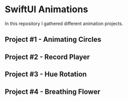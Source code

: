 # SwiftUI Animations
In this repository I gathered different animation projects.

## Project #1 - Animating Circles 

## Project #2 - Record Player

## Project #3 - Hue Rotation

## Project #4 - Breathing Flower
